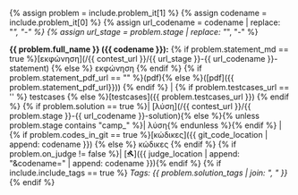{% assign problem = include.problem_it[1] %}
{% assign codename = include.problem_it[0] %}
{% assign url_codename = codename | replace: "_", "-" %}
{% assign url_stage = problem.stage | replace: "_", "-" %}

**{{ problem.full_name }} (<span>{{ codename }}</span>):**
{% if problem.statement_md == true %}[εκφώνηση](/{{ contest_url }}/{{ url_stage }}-{{ url_codename }}-statement) {% else %} εκφώνηση {% endif %}
{% if problem.statement_pdf_url == "" %}(pdf){% else %}([pdf]({{ problem.statement_pdf_url}})) {% endif %} \|
{% if problem.testcases_url == '' %} testcases {% else %}[testcases]({{ problem.testcases_url }}) {% endif %}
{% if problem.solution == true %}\| [λύση](/{{ contest_url }}/{{ problem.stage }}-{{ url_codename }}-solution){% else %}{% unless problem.stage contains "camp_" %}\| λύση{% endunless %}{% endif %} \|
{% if problem.codes_in_git == true %}[κώδικες]({{ git_code_location | append: codename }}) {% else %} κώδικες {% endif %}
{% if problem.on_judge != false %}\| [<img height='12.5px' src='/assets/imgs/baseline_gavel_black_36dp.png' alt='Υποβολή λύσης'/>]({{ judge_location | append: "&codename=" | append: codename }}){% endif %}
{% if include.include_tags == true %}
  <i>Tags: {{ problem.solution_tags | join: ", " }}</i>
{% endif %}
